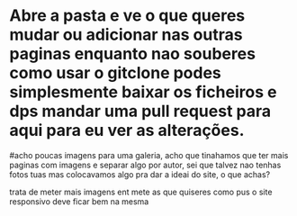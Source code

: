 # Abre a pasta e ve o que queres mudar ou adicionar nas outras paginas enquanto nao souberes como usar o gitclone podes simplesmente baixar os ficheiros e dps mandar uma pull request para aqui para eu ver as alterações.

#acho poucas imagens para uma galeria, acho que tinahamos que ter mais paginas com imagens e separar algo por autor, sei que talvez nao tenhas fotos tuas mas colocavamos algo pra dar a ideai do site, o que achas? 

trata de meter mais imagens ent mete as que quiseres como pus o site responsivo deve ficar bem na mesma

